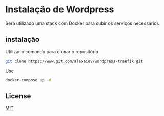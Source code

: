# Instalação de Wordpress

Será utilizado uma stack com Docker para subir os serviços necessários
## instalação

Utilizar o comando para clonar o repositório

```bash
git clone https://www.git.com/alexeiev/wordpress-traefik.git
```
Use

```bash
docker-compose up -d
```



## License
[MIT](https://choosealicense.com/licenses/mit/)